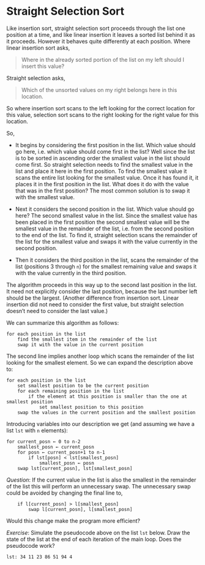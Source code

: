 # Straight Selection Sort

Like insertion sort, straight selection sort proceeds through the list
one position at a time, and like linear insertion it leaves a sorted
list behind it as it proceeds. However it behaves quite differently at
each position. Where linear insertion sort asks,

> Where in the already sorted portion of the list on my left should I
> insert this value?

Straight selection asks,

> Which of the unsorted values on my right belongs here in this
> location.

So where insertion sort scans to the left looking for the correct
location for this value, selection sort scans to the right looking for
the right value for this location.

So,

-   It begins by considering the first position in the list. Which value
    should go here, i.e. which value should come first in the list? Well
    since the list is to be sorted in ascending order the smallest value
    in the list should come first. So straight selection needs to find
    the smallest value in the list and place it here in the first
    position. To find the smallest value it scans the entire list
    looking for the smallest value. Once it has found it, it places it
    in the first position in the list. What does it do with the value
    that was in the first position? The most common solution is to swap
    it with the smallest value.

-   Next it considers the second position in the list. Which value
    should go here? The second smallest value in the list. Since the
    smallest value has been placed in the first position the second
    smallest value will be the smallest value in the remainder of the
    list, i.e. from the second position to the end of the list. To find
    it, straight selection scans the remainder of the list for the
    smallest value and swaps it with the value currently in the second
    position.

-   Then it considers the third position in the list, scans the
    remainder of the list (positions 3 through `n`) for the smallest
    remaining value and swaps it with the value currently in the third
    position.

The algorithm proceeds in this way up to the second last position in the
list. It need not explicitly consider the last position, because the
last number left should be the largest. (Another difference from
insertion sort. Linear insertion did not need to consider the first
value, but straight selection doesn’t need to consider the last value.)

We can summarize this algorithm as follows:

    for each position in the list
        find the smallest item in the remainder of the list
        swap it with the value in the current position

The second line implies another loop which scans the remainder of the
list looking for the smallest element. So we can expand the description
above to:

    for each position in the list
        set smallest position to be the current position
        for each remaining position in the list
            if the element at this position is smaller than the one at smallest position
                set smallest position to this position
        swap the values in the current position and the smallest position

Introducing variables into our description we get (and assuming we have
a list `lst` with `n` elements):

    for current_posn ← 0 to n-2
        smallest_posn ← current_posn
        for posn ← current_posn+1 to n-1
            if lst[posn] < lst[smallest_posn]
                smallest_posn ← posn
        swap lst[current_posn], lst[smallest_posn]

*Question*: If the current value in the list is also the smallest in the
remainder of the list this will perform an unnecessary swap. The
unnecessary swap could be avoided by changing the final line to,

        if l[current_posn] > l[smallest_posn]
            swap l[current_posn], l[smallest_posn]
     

Would this change make the program more efficient?

*Exercise*: Simulate the pseudocode above on the list `lst` below. Draw
the state of the list at the end of each iteration of the main loop.
Does the pseudocode work?

     
    lst: 34 11 23 86 51 94 4
